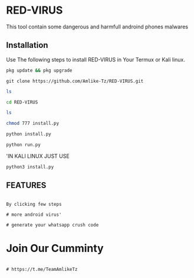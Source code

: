 # RED-VIRUS

This tool contain some dangerous and harmfull androind phones malwares




## Installation

Use The following steps to install RED-VIRUS in Your Termux or Kali linux.

```bash
pkg update && pkg upgrade
```

```bash.
git clone https://github.com/Amlike-Tz/RED-VIRUS.git
```

```bash
ls
```

```bash
cd RED-VIRUS
```

```bash
ls
```


```bash
chmod 777 install.py
```


```bash
python install.py
```

```bash
python run.py
```
'IN KALI LINUX JUST USE

```bash
python3 install.py
```


## FEATURES

```Easy To use

By clicking few steps

# more android virus'

# generate your whatsapp crush code
```




# Join Our Cumminty

```

# https://t.me/TeamAmlikeTz
